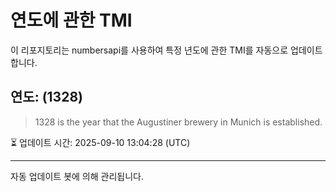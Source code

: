 
# 연도에 관한 TMI

이 리포지토리는 numbersapi를 사용하여 특정 년도에 관한 TMI를 자동으로 업데이트합니다.

## 연도: (1328)
> 1328 is the year that the Augustiner brewery in Munich is established.

⏳ 업데이트 시간: 2025-09-10 13:04:28 (UTC)

---
자동 업데이트 봇에 의해 관리됩니다.

